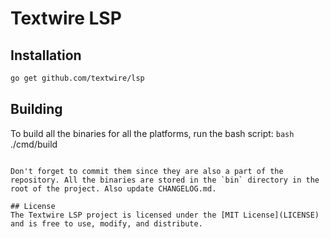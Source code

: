 # Textwire LSP

## Installation
```bash
go get github.com/textwire/lsp
```

## Building
To build all the binaries for all the platforms, run the bash script:
```bash```
./cmd/build
```

Don't forget to commit them since they are also a part of the repository. All the binaries are stored in the `bin` directory in the root of the project. Also update CHANGELOG.md.

## License
The Textwire LSP project is licensed under the [MIT License](LICENSE) and is free to use, modify, and distribute.

